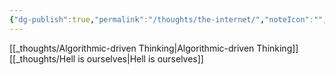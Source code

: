 ```yaml
---
{"dg-publish":true,"permalink":"/thoughts/the-internet/","noteIcon":"","updated":"2024-12-17T20:44:33.630+08:00"}
---
```


[[_thoughts/Algorithmic-driven Thinking\|Algorithmic-driven Thinking]]
[[_thoughts/Hell is ourselves\|Hell is ourselves]]